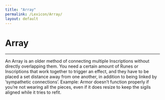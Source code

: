 ```yaml
---
title: "Array"
permalink: /Lexicon/Array/
layout: default
---
```

# Array
---
An Array is an older method of connecting multiple Inscriptions without directly overlapping them. You need a certain amount of Runes or Inscriptions that work together to trigger an effect, and they have to be placed a set distance away from one another, in addition to being linked by ‘sympathetic connections’. Example: Armor doesn’t function properly if you’re not wearing all the pieces, even if it does resize to keep the sigils aligned while it tries to refit.